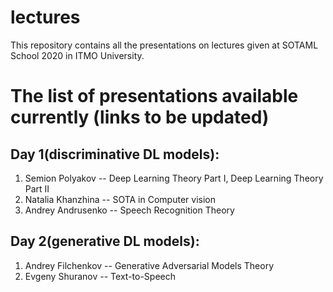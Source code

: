 # lectures
This repository contains all the presentations on lectures given at SOTAML School 2020 in ITMO University.

# The list of presentations available currently (links to be updated)
## Day 1(discriminative DL models):
1. Semion Polyakov -- Deep Learning Theory Part I, Deep Learning Theory Part II
2. Natalia Khanzhina -- SOTA in Computer vision
3. Andrey Andrusenko -- Speech Recognition Theory
## Day 2(generative DL models):
1. Andrey Filchenkov -- Generative Adversarial Models Theory
2. Evgeny Shuranov -- Text-to-Speech
